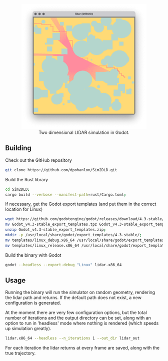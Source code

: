 <p align="center">
  <img width="400" height="400" src="https://github.com/dpohanlon/Sim2DLD/blob/main/assets/lidar.png">
  <br>
  Two dimensional LIDAR simulation in Godot.
</p>

Building
---

Check out the GitHub repository
```bash
git clone https://github.com/dpohanlon/Sim2DLD.git
```

Build the Rust library
```bash
cd Sim2DLD;
cargo build --verbose --manifest-path=rust/Cargo.toml;
```

If necessary, get the Godot export templates (and put them in the correct location for Linux)

```bash
wget https://github.com/godotengine/godot/releases/download/4.3-stable/Godot_v4.3-stable_export_templates.tpz;
mv Godot_v4.3-stable_export_templates.tpz Godot_v4.3-stable_export_templates.zip;
unzip Godot_v4.3-stable_export_templates.zip;
mkdir -p /usr/local/share/godot/export_templates/4.3.stable/;
mv templates/linux_debug.x86_64 /usr/local/share/godot/export_templates/4.3.stable/linux_debug.x86_64;
mv templates/linux_release.x86_64 /usr/local/share/godot/export_templates/4.3.stable/linux_release.x86_64;
```

Build the binary with Godot
```bash
godot --headless --export-debug "Linux" lidar.x86_64
```

Usage
---

Running the binary will run the simulator on random geometry, rendering the lidar path and returns. If the default path does not exist, a new configuration is generated.

At the moment there are very few configuration options, but the total number of iterations and the output directory can be set, along with an option to run in 'headless' mode where nothing is rendered (which speeds up simulation greatly).

```bash
lidar.x86_64 --headless --n_iterations 1 --out_dir lidar_out
```

For each iteration the lidar returns at every frame are saved, along with the true trajectory.
